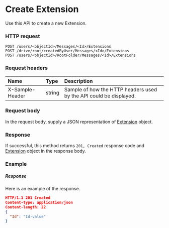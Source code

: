 # Create Extension

Use this API to create a new Extension.
### HTTP request
```http
POST /users/<objectId>/Messages/<Id>/Extensions
POST /drive/root/createdByUser/Messages/<Id>/Extensions
POST /users/<objectId>/RootFolder/Messages/<Id>/Extensions

```
### Request headers
| Name       | Type | Description|
|:---------------|:--------|:----------|
| X-Sample-Header  | string  | Sample of how the HTTP headers used by the API could be displayed.|

### Request body
In the request body, supply a JSON representation of [Extension](../resources/extension.md) object.


### Response
If successful, this method returns `201, Created` response code and [Extension](../resources/extension.md) object in the response body.

### Example
##### Response
Here is an example of the response.
```json
HTTP/1.1 201 Created
Content-type: application/json
Content-length: 22
{
  "Id": "Id-value"
}
```

<!-- uuid: 48025c06-09ff-41bc-b7e4-5aa9bec8d9fa
2015-10-09 18:21:33 UTC -->